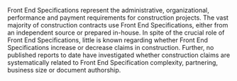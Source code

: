Front End Specifications represent the administrative, organizational, performance and payment requirements for construction projects. The vast majority of construction contracts use Front End Specifications, either from an independent source or prepared in-house. In spite of the crucial role of Front End Specifications, little is known regarding whether Front End Specifications increase or decrease claims in construction. Further, no published reports to date have investigated whether construction claims are systematically related to Front End Specification complexity, partnering, business size or document authorship.
